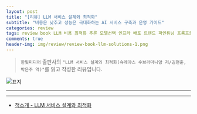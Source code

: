 ```yaml
---  
layout: post  
title: "[리뷰] LLM 서비스 설계와 최적화"  
subtitle: "비용은 낮추고 성능은 극대화하는 AI 서비스 구축과 운영 가이드"  
categories: review  
tags: review book LLM 비용 최적화 추론 모델선택 인프라 배포 트렌드 파인튜닝 프롬프트 모니터링    
comments: true  
header-img: img/review/review-book-llm-solutions-1.png
---  
```

  
> `한빛미디어` 출판사의 `"LLM 서비스 설계와 최적화(슈레야스 수브라마니암 저/김현준, 박은주 역)"`를 읽고 작성한 리뷰입니다.  

![표지](https://theorydb.github.io/assets/img/review/review-book-llm-solutions-1.png)  

---

> 


---

* [책소개 - LLM 서비스 설계와 최적화](https://www.yes24.com/product/goods/144443178)
